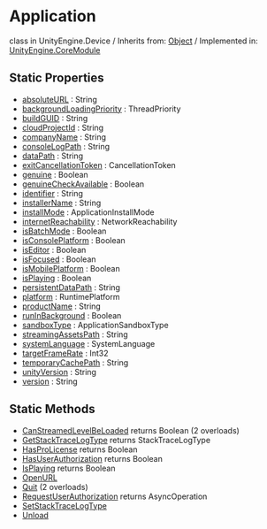 # Application
class in UnityEngine.Device
 / Inherits from: <a href="https://docs.unity3d.com/6000.0/Documentation/ScriptReference/Object.html">Object</a> / Implemented in: <a href="https://docs.unity3d.com/6000.0/Documentation/ScriptReference/UnityEngine.CoreModule.html">UnityEngine.CoreModule</a>
## Static Properties
- <a href="https://docs.unity3d.com/6000.0/Documentation/ScriptReference/Application-absoluteURL.html">absoluteURL</a> : String
- <a href="https://docs.unity3d.com/6000.0/Documentation/ScriptReference/Application-backgroundLoadingPriority.html">backgroundLoadingPriority</a> : ThreadPriority
- <a href="https://docs.unity3d.com/6000.0/Documentation/ScriptReference/Application-buildGUID.html">buildGUID</a> : String
- <a href="https://docs.unity3d.com/6000.0/Documentation/ScriptReference/Application-cloudProjectId.html">cloudProjectId</a> : String
- <a href="https://docs.unity3d.com/6000.0/Documentation/ScriptReference/Application-companyName.html">companyName</a> : String
- <a href="https://docs.unity3d.com/6000.0/Documentation/ScriptReference/Application-consoleLogPath.html">consoleLogPath</a> : String
- <a href="https://docs.unity3d.com/6000.0/Documentation/ScriptReference/Application-dataPath.html">dataPath</a> : String
- <a href="https://docs.unity3d.com/6000.0/Documentation/ScriptReference/Application-exitCancellationToken.html">exitCancellationToken</a> : CancellationToken
- <a href="https://docs.unity3d.com/6000.0/Documentation/ScriptReference/Application-genuine.html">genuine</a> : Boolean
- <a href="https://docs.unity3d.com/6000.0/Documentation/ScriptReference/Application-genuineCheckAvailable.html">genuineCheckAvailable</a> : Boolean
- <a href="https://docs.unity3d.com/6000.0/Documentation/ScriptReference/Application-identifier.html">identifier</a> : String
- <a href="https://docs.unity3d.com/6000.0/Documentation/ScriptReference/Application-installerName.html">installerName</a> : String
- <a href="https://docs.unity3d.com/6000.0/Documentation/ScriptReference/Application-installMode.html">installMode</a> : ApplicationInstallMode
- <a href="https://docs.unity3d.com/6000.0/Documentation/ScriptReference/Application-internetReachability.html">internetReachability</a> : NetworkReachability
- <a href="https://docs.unity3d.com/6000.0/Documentation/ScriptReference/Application-isBatchMode.html">isBatchMode</a> : Boolean
- <a href="https://docs.unity3d.com/6000.0/Documentation/ScriptReference/Application-isConsolePlatform.html">isConsolePlatform</a> : Boolean
- <a href="https://docs.unity3d.com/6000.0/Documentation/ScriptReference/Application-isEditor.html">isEditor</a> : Boolean
- <a href="https://docs.unity3d.com/6000.0/Documentation/ScriptReference/Application-isFocused.html">isFocused</a> : Boolean
- <a href="https://docs.unity3d.com/6000.0/Documentation/ScriptReference/Application-isMobilePlatform.html">isMobilePlatform</a> : Boolean
- <a href="https://docs.unity3d.com/6000.0/Documentation/ScriptReference/Application-isPlaying.html">isPlaying</a> : Boolean
- <a href="https://docs.unity3d.com/6000.0/Documentation/ScriptReference/Application-persistentDataPath.html">persistentDataPath</a> : String
- <a href="https://docs.unity3d.com/6000.0/Documentation/ScriptReference/Application-platform.html">platform</a> : RuntimePlatform
- <a href="https://docs.unity3d.com/6000.0/Documentation/ScriptReference/Application-productName.html">productName</a> : String
- <a href="https://docs.unity3d.com/6000.0/Documentation/ScriptReference/Application-runInBackground.html">runInBackground</a> : Boolean
- <a href="https://docs.unity3d.com/6000.0/Documentation/ScriptReference/Application-sandboxType.html">sandboxType</a> : ApplicationSandboxType
- <a href="https://docs.unity3d.com/6000.0/Documentation/ScriptReference/Application-streamingAssetsPath.html">streamingAssetsPath</a> : String
- <a href="https://docs.unity3d.com/6000.0/Documentation/ScriptReference/Application-systemLanguage.html">systemLanguage</a> : SystemLanguage
- <a href="https://docs.unity3d.com/6000.0/Documentation/ScriptReference/Application-targetFrameRate.html">targetFrameRate</a> : Int32
- <a href="https://docs.unity3d.com/6000.0/Documentation/ScriptReference/Application-temporaryCachePath.html">temporaryCachePath</a> : String
- <a href="https://docs.unity3d.com/6000.0/Documentation/ScriptReference/Application-unityVersion.html">unityVersion</a> : String
- <a href="https://docs.unity3d.com/6000.0/Documentation/ScriptReference/Application-version.html">version</a> : String
## Static Methods
- <a href="https://docs.unity3d.com/6000.0/Documentation/ScriptReference/Application.CanStreamedLevelBeLoaded.html">CanStreamedLevelBeLoaded</a> returns Boolean (2 overloads)
- <a href="https://docs.unity3d.com/6000.0/Documentation/ScriptReference/Application.GetStackTraceLogType.html">GetStackTraceLogType</a> returns StackTraceLogType
- <a href="https://docs.unity3d.com/6000.0/Documentation/ScriptReference/Application.HasProLicense.html">HasProLicense</a> returns Boolean
- <a href="https://docs.unity3d.com/6000.0/Documentation/ScriptReference/Application.HasUserAuthorization.html">HasUserAuthorization</a> returns Boolean
- <a href="https://docs.unity3d.com/6000.0/Documentation/ScriptReference/Application.IsPlaying.html">IsPlaying</a> returns Boolean
- <a href="https://docs.unity3d.com/6000.0/Documentation/ScriptReference/Application.OpenURL.html">OpenURL</a>
- <a href="https://docs.unity3d.com/6000.0/Documentation/ScriptReference/Application.Quit.html">Quit</a> (2 overloads)
- <a href="https://docs.unity3d.com/6000.0/Documentation/ScriptReference/Application.RequestUserAuthorization.html">RequestUserAuthorization</a> returns AsyncOperation
- <a href="https://docs.unity3d.com/6000.0/Documentation/ScriptReference/Application.SetStackTraceLogType.html">SetStackTraceLogType</a>
- <a href="https://docs.unity3d.com/6000.0/Documentation/ScriptReference/Application.Unload.html">Unload</a>
